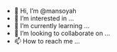 - 👋 Hi, I’m @mansoyah
- 👀 I’m interested in ...
- 🌱 I’m currently learning ...
- 💞️ I’m looking to collaborate on ...
- 📫 How to reach me ...

<!---
mansoyah/mansoyah is a ✨ special ✨ repository because its `README.md` (this file) appears on your GitHub profile.
You can click the Preview link to take a look at your changes.
--->
